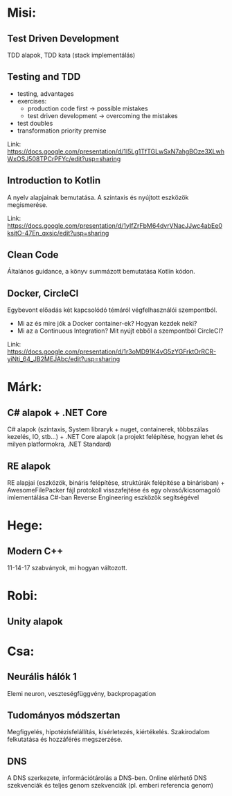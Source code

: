# Misi:
## Test Driven Development
TDD alapok, TDD kata (stack implementálás)

## Testing and TDD
* testing, advantages
* exercises:
  * production code first -> possible mistakes
  * test driven development -> overcoming the mistakes
* test doubles
* transformation priority premise

Link: https://docs.google.com/presentation/d/1I5Lg1TfTGLwSxN7ahgBOze3XLwhWxOSJ508TPCrPFYc/edit?usp=sharing

## Introduction to Kotlin
A nyelv alapjainak bemutatása. A szintaxis és nyújtott eszközök megismerése.

Link: https://docs.google.com/presentation/d/1yIfZrFbM64dvrVNacJJwc4abEe0ksitO-47En_qxsic/edit?usp=sharing

## Clean Code
Általános guidance, a könyv summázott bemutatása Kotlin kódon.

## Docker, CircleCI
Egybevont előadás két kapcsolódó témáról végfelhasználói szempontból.
* Mi az és mire jók a Docker container-ek? Hogyan kezdek neki?
* Mi az a Continuous Integration? Mit nyújt ebből a szempontból CircleCI?

Link: https://docs.google.com/presentation/d/1r3oMD91K4vG5zYGFrktOrRCR-yiNti_64_JB2MEJAbc/edit?usp=sharing

# Márk:
## C# alapok + .NET Core
C# alapok (szintaxis, System libraryk + nuget, containerek, többszálas kezelés, IO, stb...) + .NET Core alapok (a projekt felépítése, hogyan lehet és milyen platformokra, .NET Standard)

## RE alapok
RE alapjai (eszközök, bináris felépítése, struktúrák felépítése a binárisban) + AwesomeFilePacker fájl protokoll visszafejtése és egy olvasó/kicsomagoló imlementálása C#-ban Reverse Engineering eszközök segítségével

# Hege:
## Modern C++
11-14-17 szabványok, mi hogyan változott.

# Robi:
## Unity alapok

# Csa:
## Neurális hálók 1
Elemi neuron, veszteségfüggvény, backpropagation

## Tudományos módszertan
Megfigyelés, hipotézisfelállítás, kísérletezés, kiértékelés. Szakirodalom felkutatása és hozzáférés megszerzése.

## DNS
A DNS szerkezete, információtárolás a DNS-ben. Online elérhető DNS szekvenciák és teljes genom szekvenciák (pl. emberi referencia genom)
